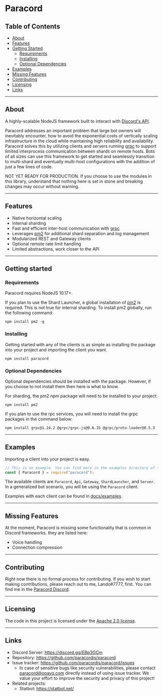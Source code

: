 # Paracord

## Table of Contents

- [About](#about)
- [Features](#features)
- [Getting Started](#getting-started)
  - [Requirements](#requirements)
  - [Installing](#installing)
  - [Optional Dependencies](#optional-dependencies)
- [Examples](#examples)
- [Missing Features](#missing-features)
- [Contributing](#contributing)
- [Licensing](#licensing)
- [Links](#links)

---

## About

A highly-scalable NodeJS framework built to interact with [Discord's API](https://discord.com/developers/docs/intro).

Paracord addresses an important problem that large bot owners will inevitably encounter, how to avoid the exponential costs of vertically scaling infrastructure in the cloud while maintaining high reliability and availability. Paracord solves this by utilizing clients and servers running [grpc](https://grpc.io/) to support limited interprocess communication between shards on remote hosts. Bots of all sizes can use this framework to get started and seamlessly transition to multi-shard and eventually multi-host configurations with the addition of just a few lines of code.

NOT YET READY FOR PRODUCTION. If you choose to use the modules in this library, understand that nothing here is set in stone and breaking changes may occur without warning.

---

## Features

- Native horizontal scaling
- Internal sharding
- Fast and efficient inter-host communication with [grpc](https://grpc.io/)
- Leverages [pm2](https://pm2.keymetrics.io/) for additional shard separation and log management
- Modularized REST and Gateway clients
- Optional remote rate limit handling
- Limited abstractions, work closer to the API

---

## Getting started

### Requirements

Paracord requires NodeJS 10.17+.

If you plan to use the Shard Launcher, a global installation of [pm2](https://pm2.keymetrics.io/) is required. This is not true for internal sharding. To install pm2 globally, run the following command:

```shell
npm install pm2 -g
```

### Installing

Getting started with any of the clients is as simple as installing the package into your project and importing the client you want.

```shell
npm install paracord
```

### Optional Dependencies

Optional dependencies should be installed with the package.
However, if you choose to not install them then here is what to know.

For sharding, the pm2 npm package will need to be installed to your project:

```shell
npm install pm2
```

If you plan to use the rpc services, you will need to install the grpc packages in the command below:

```shell
npm install grpc@1.24.2 @grpc/grpc-js@0.6.15 @grpc/proto-loader@0.5.3
```

---

## Examples

Importing a client into your project is easy.

```javascript
// This is an example. You can find more in the examples directory of this repo.
const { Paracord } = require("paracord");
```

The available clients are `Paracord`, `Api`, `Gateway`, `ShardLauncher`, and `Server`. In a generalized bot scenario, you will be using the `Paracord` client.

Examples with each client can be found in [docs/examples](examples/examples.md).

---

## Missing Features

At the moment, Paracord is missing some functionality that is common in Discord frameworks. they are listed here:

- Voice handling
- Connection compression

---

## Contributing

Right now there is no formal process for contributing. If you wish to start making contributions, please reach out to me, Lando#7777, first. You can find me in the [Paracord Discord](https://discord.gg/EBp3GCm).

---

## Licensing

The code in this project is licensed under the [Apache 2.0 license](LICENSE).

---

## Links

- Discord Server: https://discord.gg/EBp3GCm
- Repository: https://github.com/paracordjs/paracord
- Issue tracker: https://github.com/paracordjs/paracord/issues
  - In case of sensitive bugs like security vulnerabilities, please contact
    paracord@opayq.com directly instead of using issue tracker. We value your effort
    to improve the security and privacy of this project!
- Related projects:
  - Statbot: https://statbot.net/
